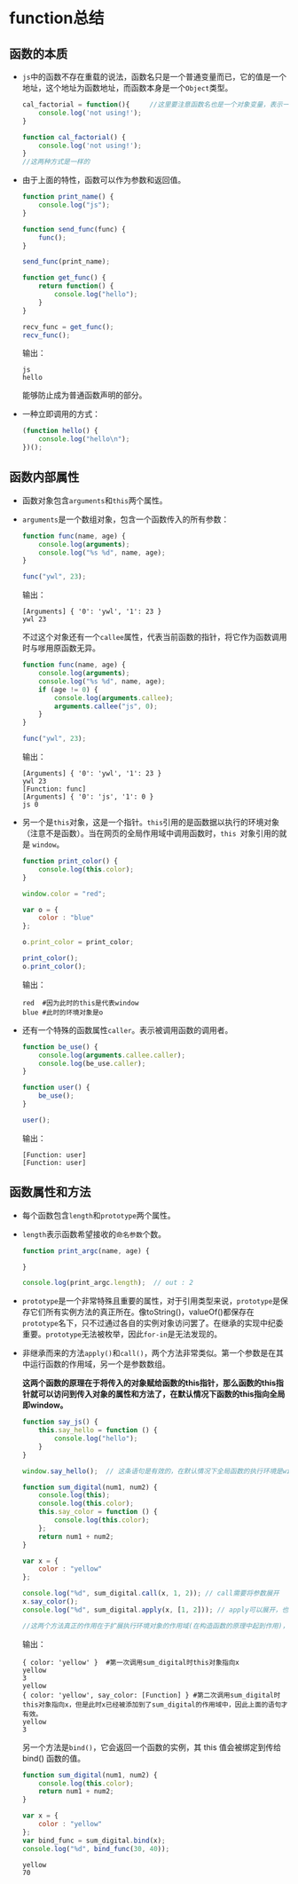 # function总结

## 函数的本质

  - `js`中的函数不存在重载的说法，函数名只是一个普通变量而已，它的值是一个地址，这个地址为函数地址，而函数本身是一个`Object`类型。

    ```javascript
    cal_factorial = function(){     //这里要注意函数名也是一个对象变量，表示一个函数的地址,重新指向新的函数时原来的函数依然存在
        console.log('not using!');
    }
    
    function cal_factorial() {
        console.log('not using!');
    }
    //这两种方式是一样的
    ```

- 由于上面的特性，函数可以作为参数和返回值。

  ```javascript
  function print_name() {
      console.log("js");
  }
  
  function send_func(func) {
      func();
  }
  
  send_func(print_name);
  
  function get_func() {
      return function() {
          console.log("hello");
      }
  }
  
  recv_func = get_func();
  recv_func();
  ```

  输出：
  
  ```shell
  js
  hello
  ```
  能够防止成为普通函数声明的部分。

- 一种立即调用的方式：

  ```javascript
  (function hello() {
      console.log("hello\n");
  })();
  ```

## 函数内部属性

- 函数对象包含`arguments`和`this`两个属性。

- `arguments`是一个数组对象，包含一个函数传入的所有参数：

  ```javascript
  function func(name, age) {
      console.log(arguments);
      console.log("%s %d", name, age);
  }
  
  func("ywl", 23);
  ```

  输出：

  ```shell
  [Arguments] { '0': 'ywl', '1': 23 }
  ywl 23
  ```

  不过这个对象还有一个`callee`属性，代表当前函数的指针，将它作为函数调用时与嗲用原函数无异。

  ```javascript
  function func(name, age) {
      console.log(arguments);
      console.log("%s %d", name, age);
      if (age != 0) {
          console.log(arguments.callee);
          arguments.callee("js", 0);
      }
  }
  
  func("ywl", 23);
  ```

  输出：

  ```shell
  [Arguments] { '0': 'ywl', '1': 23 }
  ywl 23
  [Function: func]
  [Arguments] { '0': 'js', '1': 0 }
  js 0
  ```

- 另一个是`this`对象，这是一个指针。`this`引用的是函数据以执行的环境对象（注意不是函数）。当在网页的全局作用域中调用函数时，`this `对象引用的就是 `window`。

  ```javascript
  function print_color() {
      console.log(this.color);
  }
  
  window.color = "red";
  
  var o = {
      color : "blue"
  };
  
  o.print_color = print_color;
  
  print_color();
  o.print_color();
  ```

  输出：

  ```shell
  red  #因为此时的this是代表window
  blue #此时的环境对象是o
  ```

- 还有一个特殊的函数属性`caller`。表示被调用函数的调用者。

  ```javascript
  function be_use() {
      console.log(arguments.callee.caller);
      console.log(be_use.caller);
  }
  
  function user() {
      be_use();
  }
  
  user();
  ```

  输出：

  ```shell
  [Function: user]
  [Function: user]
  ```

## 函数属性和方法

- 每个函数包含`length`和`prototype`两个属性。

- `length`表示函数希望接收的`命名参数`个数。

  ```javascript
  function print_argc(name, age) {
  
  }
  
  console.log(print_argc.length);  // out : 2
  ```

- `prototype`是一个非常特殊且重要的属性，对于引用类型来说，`prototype`是保存它们所有实例方法的真正所在。像toString()，valueOf()都保存在`prototype`名下，只不过通过各自的实例对象访问罢了。在继承的实现中纪委重要。`prototype`无法被枚举，因此`for-in`是无法发现的。

- 非继承而来的方法`apply()`和`call()`，两个方法非常类似。第一个参数是在其中运行函数的作用域，另一个是参数数组。

  **这两个函数的原理在于将传入的对象赋给函数的this指针，那么函数的this指针就可以访问到传入对象的属性和方法了，在默认情况下函数的this指向全局即window。**

  ```javascript
  function say_js() {
      this.say_hello = function () {
          console.log("hello");
      }
  }
  
  window.say_hello();  // 这条语句是有效的，在默认情况下全局函数的执行环境是window，即this指向window.
  ```



  ```javascript
  function sum_digital(num1, num2) {
      console.log(this);
      console.log(this.color);
      this.say_color = function () {
          console.log(this.color);
      };
      return num1 + num2;
  }
  
  var x = {
      color : "yellow"
  };
  
  console.log("%d", sum_digital.call(x, 1, 2)); // call需要将参数展开
  x.say_color();
  console.log("%d", sum_digital.apply(x, [1, 2])); // apply可以展开，也可以不展开。第二个参数可以是 Array 的实例，也可以是arguments对象（调用者的参数列表）
  
  //这两个方法真正的作用在于扩展执行环境对象的作用域(在构造函数的原理中起到作用)，这里sum_digital的执行环境作用于扩充了x对象，因此访问得到color属性。
  ```

  输出：

  ```shell
  { color: 'yellow' }  #第一次调用sum_digital时this对象指向x
  yellow
  3
  yellow
  { color: 'yellow', say_color: [Function] } #第二次调用sum_digital时this对象指向x，但是此时x已经被添加到了sum_digital的作用域中，因此上面的语句才有效。
  yellow
  3
  ```

  另一个方法是`bind()`，它会返回一个函数的实例，其 this 值会被绑定到传给 bind() 函数的值。

  ```javascript
  function sum_digital(num1, num2) {
      console.log(this.color);
      return num1 + num2;
  }
  
  var x = {
      color : "yellow"
  };
  var bind_func = sum_digital.bind(x);
  console.log("%d", bind_func(30, 40));
  ```

  ```shell
  yellow
  70
  ```

